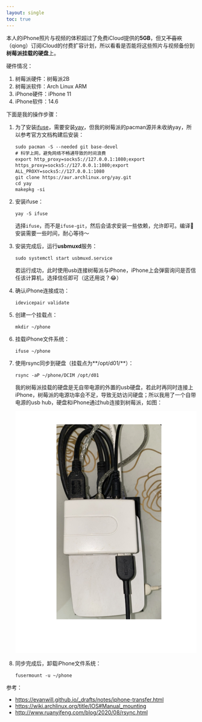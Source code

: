 ```yaml
---
layout: single
toc: true
---
```


本人的iPhone照片与视频的体积超过了免费iCloud提供的**5GB**，但又<del>不喜欢</del>（qiong）订阅iCloud的付费扩容计划，所以看看是否能将这些照片与视频备份到**树莓派挂载的硬盘**上。

硬件情况：

1. 树莓派硬件：树莓派2B
2. 树莓派软件：Arch Linux ARM
3. iPhone硬件：iPhone 11
4. iPhone软件：14.6

下面是我的操作步骤：

1. 为了安装[ifuse](https://libimobiledevice.org/)，需要安装[yay](https://github.com/Jguer/yay)，但我的树莓派的pacman源并未收纳yay，所以参考官方文档构建后安装：

    ```
    sudo pacman -S --needed git base-devel
    # 科学上网，避免网络不畅通导致的时间浪费
    export http_proxy=socks5://127.0.0.1:1080;export https_proxy=socks5://127.0.0.1:1080;export ALL_PROXY=socks5://127.0.0.1:1080
    git clone https://aur.archlinux.org/yay.git
    cd yay
    makepkg -si
    ```

2. 安装ifuse：

    ```
    yay -S ifuse
    ```
   选择`ifuse`，而不是`ifuse-git`，然后会请求安装一些依赖，允许即可。编译🧬安装需要一些时间，耐心等待～

3. 安装完成后，运行**usbmuxd**服务：

    ```
    sudo systemctl start usbmuxd.service
    ```

    若运行成功，此时使用usb连接树莓派与iPhone，iPhone上会弹窗询问是否信任该计算机，选择信任即可（这还用说？😂）

4. 确认iPhone连接成功：

    ```
    idevicepair validate
    ```

5. 创建一个挂载点：

    ```
    mkdir ~/phone
    ```

6. 挂载iPhone文件系统：

    ```
    ifuse ~/phone
    ```

7. 使用rsync同步到硬盘（挂载点为**/opt/d01/**）：

    ```
    rsync -aP ~/phone/DCIM /opt/d01
    ```
    
    我的树莓派挂载的硬盘是无自带电源的外置的usb硬盘，若此时再同时连接上iPhone，树莓派的电源功率会不足，导致无妨访问硬盘；所以我用了一个自带电源的usb hub，硬盘和iPhone通过hub连接到树莓派，如图：

    ![0d95113b4d63df4097654fea.jpg](assets/img/0d95113b4d63df4097654fea.jpg)

8. 同步完成后，卸载iPhone文件系统：

    ```
    fusermount -u ~/phone
    ```

参考：
- https://evanwill.github.io/_drafts/notes/iphone-transfer.html
- https://wiki.archlinux.org/title/IOS#Manual_mounting
- http://www.ruanyifeng.com/blog/2020/08/rsync.html

